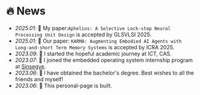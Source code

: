 # 🔥 News
- *2025.01*: 🎉 My paper:`Aphelios: A Selective Lock-step Neural Processing Unit Design` is accepted by GLSVLSI 2025.
- *2025.01*: 🎉 Our paper: `KARMA: Augmenting Embodied AI Agents with Long-and-short Term Memory Systems` is accepted by ICRA 2025.
- *2023.09*: 🎉 I started the hopeful academic journey at ICT, CAS.
- *2023.07*: 🎉 I joined the embedded operating system internship program at [Sinsegye](https://www.sinsegye.com.cn/).
- *2023.06*: 🎉 I have obtained the bachelor's degree. Best wishes to all the friends and myself!
- *2023.06*: 🎉 This personal-page is built.
